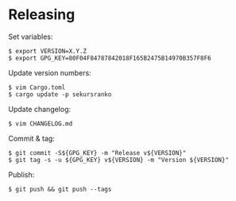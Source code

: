 # Releasing

Set variables:

    $ export VERSION=X.Y.Z
    $ export GPG_KEY=80F04F84787842018F165B2475B14970B357F8F6

Update version numbers:

    $ vim Cargo.toml
    $ cargo update -p sekursranko

Update changelog:

    $ vim CHANGELOG.md

Commit & tag:

    $ git commit -S${GPG_KEY} -m "Release v${VERSION}"
    $ git tag -s -u ${GPG_KEY} v${VERSION} -m "Version ${VERSION}"

Publish:

    $ git push && git push --tags
